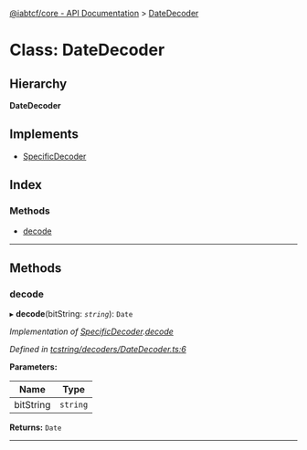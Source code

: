 [@iabtcf/core - API Documentation](../README.md) > [DateDecoder](../classes/datedecoder.md)

# Class: DateDecoder

## Hierarchy

**DateDecoder**

## Implements

* [SpecificDecoder](../interfaces/specificdecoder.md)

## Index

### Methods

* [decode](datedecoder.md#decode)

---

## Methods

<a id="decode"></a>

###  decode

▸ **decode**(bitString: *`string`*): `Date`

*Implementation of [SpecificDecoder](../interfaces/specificdecoder.md).[decode](../interfaces/specificdecoder.md#decode)*

*Defined in [tcstring/decoders/DateDecoder.ts:6](https://github.com/chrispaterson/iabtcf-es/blob/aea9b2e/modules/core/src/tcstring/decoders/DateDecoder.ts#L6)*

**Parameters:**

| Name | Type |
| ------ | ------ |
| bitString | `string` |

**Returns:** `Date`

___

